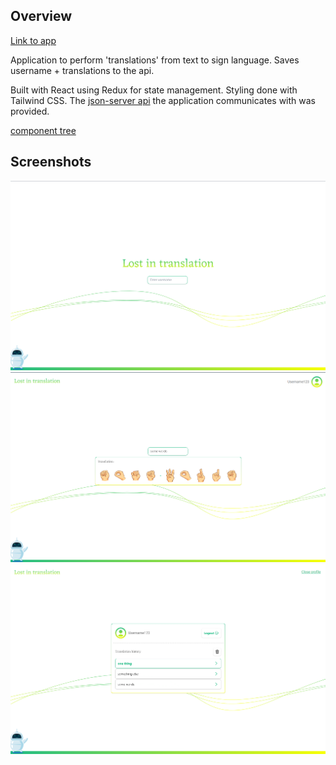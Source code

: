 ## Overview 

[Link to app](https://taneli1.github.io/ea_assignment_3/)

Application to perform 'translations' from text to sign language. Saves username + translations to the api. 

Built with React using Redux for state management. Styling done with Tailwind CSS. The [json-server api](https://github.com/typicode/json-server) the application communicates with was provided.

[component tree](./docs/component_tree.png)
## Screenshots

![ss1](./docs/ss_1.png)
![ss1](./docs/ss_2.png)
![ss1](./docs/ss_3.png)